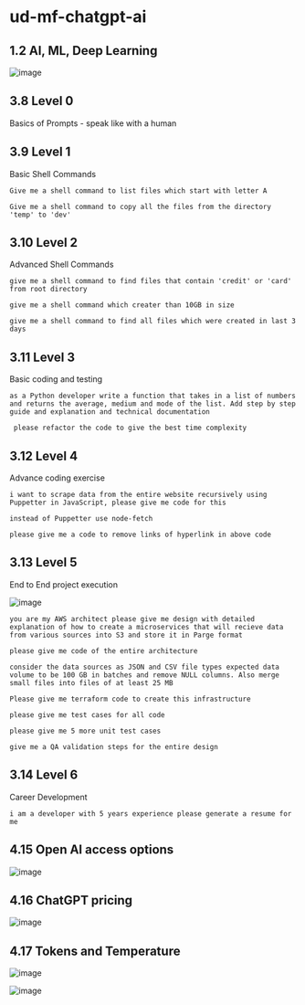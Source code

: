 # ud-mf-chatgpt-ai

## 1.2 AI, ML, Deep Learning

![image](https://github.com/GrytsenkoAndrey/ud-mf-chatgpt-ai/assets/63291871/e7539fb3-dbd3-4c4e-960d-3ce124ccb789)


## 3.8 Level 0

Basics of Prompts - speak like with a human

## 3.9 Level 1

Basic Shell Commands

```Give me a shell command to list files which start with letter A```

```Give me a shell command to copy all the files from the directory 'temp' to 'dev'```


## 3.10 Level 2

Advanced Shell Commands

```give me a shell command to find files that contain 'credit' or 'card' from root directory```

```give me a shell command which creater than 10GB in size```

```give me a shell command to find all files which were created in last 3 days```


## 3.11 Level 3

Basic coding and testing

```as a Python developer write a function that takes in a list of numbers and returns the average, medium and mode of the list. Add step by step guide and explanation and technical documentation ```

``` please refactor the code to give the best time complexity```


## 3.12 Level 4

Advance coding exercise

```i want to scrape data from the entire website recursively using Puppetter in JavaScript, please give me code for this ```

```instead of Puppetter use node-fetch ```

```please give me a code to remove links of hyperlink in above code```


## 3.13 Level 5 

End to End project execution

![image](https://github.com/GrytsenkoAndrey/ud-mf-chatgpt-ai/assets/63291871/d71e353c-4a96-4c4c-99cf-d281ca949bc3)


```you are my AWS architect please give me design with detailed explanation of how to create a microservices that will recieve data from various sources into S3 and store it in Parge format```

```please give me code of the entire architecture ```

```consider the data sources as JSON and CSV file types expected data volume to be 100 GB in batches and remove NULL columns. Also merge small files into files of at least 25 MB```

```Please give me terraform code to create this infrastructure ```

```please give me test cases for all code ```

```please give me 5 more unit test cases```

```give me a QA validation steps for the entire design```


## 3.14 Level 6

Career Development

```i am a developer with 5 years experience please generate a resume for me ```


## 4.15 Open AI access options

![image](https://github.com/GrytsenkoAndrey/ud-mf-chatgpt-ai/assets/63291871/f73200c5-c8d0-43ed-b55c-3719bd9ad8ec)


## 4.16 ChatGPT pricing

![image](https://github.com/GrytsenkoAndrey/ud-mf-chatgpt-ai/assets/63291871/598dd258-0668-4369-bf52-323a02ee96fc)


## 4.17 Tokens and Temperature

![image](https://github.com/GrytsenkoAndrey/ud-mf-chatgpt-ai/assets/63291871/b82ce2e4-b599-4c6f-b427-e06f0da3aa0d)

![image](https://github.com/GrytsenkoAndrey/ud-mf-chatgpt-ai/assets/63291871/6d701425-95f5-45f2-babb-c66a304f880c)








